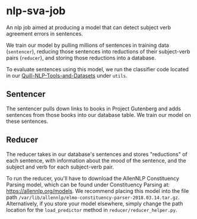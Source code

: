 # nlp-sva-job
An nlp job aimed at producing a model that can detect subject verb agreement errors in sentences.

We train our model by pulling millions of sentences in training data (`sentencer`),
reducing those sentences into reductions of their subject-verb pairs (`reducer`),
and storing those reductions into a database.

To evaluate sentences using this model, we run the classifier code located
in our [Quill-NLP-Tools-and-Datasets](https://github.com/empirical-org/Quill-NLP-Tools-and-Datasets)
under `utils`.

## Sentencer

The sentencer pulls down links to books in Project Gutenberg and adds sentences from those books into our database table. We train our model on these sentences.

## Reducer

The reducer takes in our database's sentences and stores "reductions" of each sentence, with information about the mood of the sentence, and the subject and verb for each subject-verb pair.

To run the reducer, you'll have to download the AllenNLP Constituency Parsing model, which can be found under Constituency Parsing at: https://allennlp.org/models. We recommend placing this model into the file path `/var/lib/allennlp/elmo-constituency-parser-2018.03.14.tar.gz`. Alternatively, if you store your model elsewhere, simply change the path location for the `load_predictor` method in `reducer/reducer_helper.py`.
